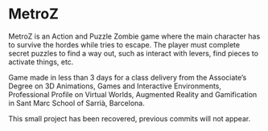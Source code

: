 # MetroZ


MetroZ is an Action and Puzzle Zombie game where the main character has to survive the hordes while tries to escape. The player must complete secret puzzles to find a way out, such as interact with levers, find pieces to activate things, etc.

Game made in less than 3 days for a class delivery from the Associate’s Degree on 3D Animations, Games and Interactive Environments, Professional Profile on Virtual Worlds, Augmented Reality and Gamification in Sant Marc School of Sarrià, Barcelona. 

This small project has been recovered, previous commits will not appear.

